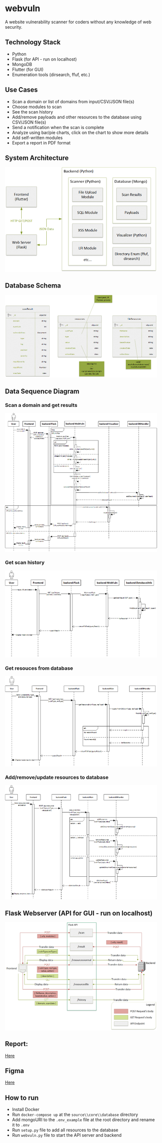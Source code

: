 # webvuln
A website vulnerability scanner for coders without any knowledge of web security.
## Technology Stack
- Python 
- Flask (for API - run on localhost)
- MongoDB
- Flutter (for GUI)
- Enumeration tools (dirsearch, ffuf, etc.)
## Use Cases
- Scan a domain or list of domains from input/CSV/JSON file(s)
- Choose modules to scan
- See the scan history
- Add/remove payloads and other resources to the database using CSV/JSON file(s)
- Send a notification when the scan is complete
- Analyze using bar/pie charts, click on the chart to show more details
- Add self-written modules
- Export a report in PDF format
## System Architecture
![Architecture](./assets/architecture.png)
## Database Schema
![Database Schema](./assets/db.png)
## Data Sequence Diagram
### Scan a domain and get results
![Scan](./assets/scan_dsd.png)
### Get scan history
![Get Scan History](./assets/getHistory_dsd.png)
### Get resouces from database
![Get Resources](./assets/getResources_dsd.png)
### Add/remove/update resources to database
![Add/Remove/Update Resources](./assets/postResources_dsd.png)
## Flask Webserver (API for GUI - run on localhost)
![Flask](./assets/api.png)
## Report:
[Here](https://docs.google.com/document/d/1q2712vtjwxAC53eEqRq5TR32uh3Rn8zE73PcZUIBzOs/edit?usp=sharing)
## Figma
[Here](https://www.figma.com/file/GaYOiOhGOmMFxXdlmdPTDr/Project-Scanner-website?type=design&node-id=0-1&mode=design)
## How to run
- Install Docker
- Run `docker-compose up` at the `source\\core\\database` directory
- Add mongoURI to the `.env_example` file at the root directory and rename it to `.env`
- Run `setup.py` file to add all resources to the database
- Run `webvuln.py` file to start the API server and backend